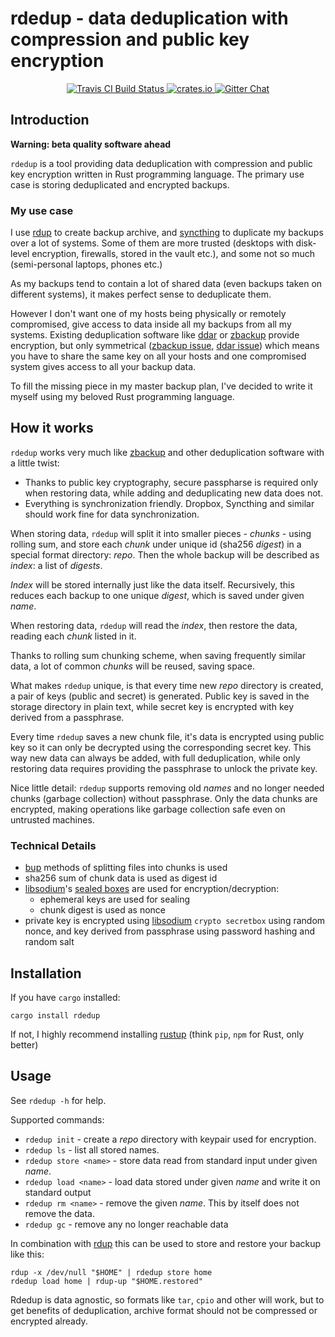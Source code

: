 # rdedup - data deduplication with compression and public key encryption

<p align="center">
  <a href="https://travis-ci.org/dpc/rdedup">
      <img src="https://img.shields.io/travis/dpc/rdedup/master.svg?style=flat-square" alt="Travis CI Build Status">
  </a>
  <a href="https://crates.io/crates/rdedup">
      <img src="http://meritbadge.herokuapp.com/rdedup?style=flat-square" alt="crates.io">
  </a>
  <a href="https://gitter.im/dpc/dpc">
      <img src="https://img.shields.io/badge/GITTER-join%20chat-green.svg?style=flat-square" alt="Gitter Chat">
  </a>
  <br>
</p>


## Introduction

**Warning: beta quality software ahead**

`rdedup` is a tool providing data deduplication with compression and public key
encryption written in Rust programming language. The primary use case is storing
deduplicated and encrypted backups.

### My use case

I use [rdup][rdup] to create backup archive, and [syncthing][syncthing] to
duplicate my backups over a lot of systems. Some of them are more trusted
(desktops with disk-level encryption, firewalls, stored in the vault etc.), and
some not so much (semi-personal laptops, phones etc.)

As my backups tend to contain a lot of shared data (even backups taken on
different systems), it makes perfect sense to deduplicate them.

However I don't want one of my hosts being physically or
remotely compromised, give access to data inside all my backups from all my
systems.  Existing deduplication software like [ddar][ddar] or
[zbackup][zbackup] provide encryption, but only symmetrical ([zbackup
issue][zbackup-issue], [ddar issue][ddar-issue]) which means you have to share
the same key on all your hosts and one compromised system gives access to all your
backup data.

To fill the missing piece in my master backup plan, I've decided to write it
myself using my beloved Rust programming language.

## How it works

`rdedup` works very much like [zbackup][zbackup] and other deduplication software
with a little twist:

* Thanks to public key cryptography, secure passpharse is required only
  when restoring data, while adding and deduplicating new data does not.
* Everything is synchronization friendly. Dropbox, Syncthing and similar
  should work fine for data synchronization.

When storing data, `rdedup` will split it into smaller pieces - *chunks* - using
rolling sum, and store each *chunk* under unique id (sha256 *digest*) in a
special format directory: *repo*. Then the whole backup will be described as
*index*: a list of *digests*.

*Index* will be stored internally just like the data itself. Recursively, this
reduces each backup to one unique *digest*, which is saved under given *name*.

When restoring data, `rdedup` will read the *index*, then restore the data, reading
each *chunk* listed in it.

Thanks to rolling sum chunking scheme, when saving frequently similar data, a
lot of common *chunks* will be reused, saving space.

What makes `rdedup` unique, is that every time new *repo* directory is created,
a pair of keys (public and secret) is generated. Public key is saved in the
storage directory in plain text, while secret key is encrypted with key
derived from a passphrase.

Every time `rdedup` saves a new chunk file, it's data is encrypted using public
key so it can only be decrypted using the corresponding secret key. This way
new data can always be added, with full deduplication, while only restoring
data requires providing the passphrase to unlock the private key.

Nice little detail: `rdedup` supports removing old *names* and no longer
needed chunks (garbage collection) without passphrase. Only the data chunks
are encrypted, making operations like garbage collection safe even on untrusted
machines.

### Technical Details

* [bup][bup] methods of splitting files into chunks is used
* sha256 sum of chunk data is used as digest id
* [libsodium][libsodium]'s [sealed boxes][libsodium-sealed-boxes-doc] are used for encryption/decryption:
  * ephemeral keys are used for sealing
  * chunk digest is used as nonce
* private key is encrypted using [libsodium][libsodium] `crypto secretbox`
  using random nonce, and key derived from passphrase using password hashing
  and random salt

## Installation

If you have `cargo` installed:

```
cargo install rdedup
```

If not, I highly recommend installing [rustup][rustup] (think `pip`, `npm` for Rust, only better)

[rustup]: https://www.rustup.rs/

## Usage

See `rdedup -h` for help.

Supported commands:

* `rdedup init` - create a *repo* directory with keypair used for encryption.
* `rdedup ls` - list all stored names.
* `rdedup store <name>` - store data read from standard input under given *name*.
* `rdedup load <name>` - load data stored under given *name* and write it on standard output
* `rdedup rm <name>` - remove the given *name*. This by itself does not remove the data.
* `rdedup gc` - remove any no longer reachable data


In combination with [rdup][rdup] this can be used to store and restore your backup like this:

```
rdup -x /dev/null "$HOME" | rdedup store home
rdedup load home | rdup-up "$HOME.restored"
```

Rdedup is data agnostic, so formats like `tar`, `cpio` and other will work,
but to get benefits of deduplication, archive format should not be compressed
or encrypted already.

[bup]: https://github.com/bup/bup/
[rdup]: https://github.com/miekg/rdup
[syncthing]: https://syncthing.net
[zbackup]: http://zbackup.org/
[zbackup-issue]: https://github.com/zbackup/zbackup/issues/109
[ddar]: https://github.com/basak/ddar/
[ddar-issue]: https://github.com/basak/ddar/issues/10
[libsodium-sealed-boxes-doc]: https://download.libsodium.org/doc/public-key_cryptography/sealed_boxes.html
[libsodium]: https://github.com/jedisct1/libsodium

